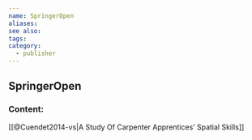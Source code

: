 ```yaml
---
name: SpringerOpen
aliases:
see also:
tags:
category:
  - publisher
---
```


## SpringerOpen

### Content:
[[@Cuendet2014-vs|A Study Of Carpenter Apprentices’ Spatial Skills]]